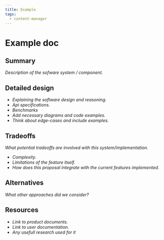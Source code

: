 ```yaml
---
title: Example
tags:
  - content-manager
---
```


# Example doc

## Summary

_Description of the sofware system / component._

## Detailed design

- _Explaining the software design and reasoning._
- _Api specifications._
- _Benchmarks_
- _Add necessary diagrams and code examples._
- _Think about edge-cases and include examples._

## Tradeoffs

_What potential tradeoffs are involved with this system/implementation._

- _Complexity._
- _Limitations of the feature itself._
- _How does this proposal integrate with the current features implemented._

## Alternatives

_What other approaches did we consider?_

## Resources

- _Link to product documents._
- _Link to user documentation._
- _Any usefull research used for it_
